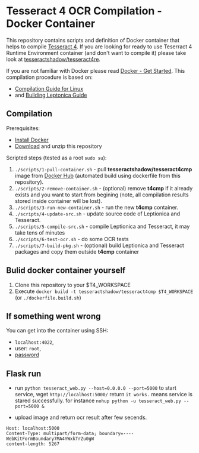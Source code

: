 # Tesseract 4 OCR Compilation - Docker Container

This repository contains scripts and definition of Docker container that helps to compile [Tesseract 4](https://github.com/tesseract-ocr/tesseract).
If you are looking for ready to use Teserract 4 Runtime Environment container (and don't want to compile it) please take look at [tesseractshadow/tesseract4re](https://hub.docker.com/r/tesseractshadow/tesseract4re/).

If you are not familiar with Docker please read [Docker - Get Started](https://docs.docker.com/get-started/).
This compilation procedure is based on:
* [Compilation Guide for Linux](https://github.com/tesseract-ocr/tesseract/wiki/Compiling#linux)
* and [Building Leptonica Guide](http://www.leptonica.org/source/README.html)

## Compilation
Prerequisites:
* [Install Docker](https://docs.docker.com/engine/installation/)
* [Download](https://github.com/tesseract-shadow/tesseract-ocr-compilation/archive/master.zip) and unzip this repository

Scripted steps (tested as a root `sudo su`):
1. `./scripts/1-pull-container.sh` - pull **tesseractshadow/tesseract4cmp** image from [Docker Hub](https://hub.docker.com/r/tesseractshadow/tesseract4cmp/) (automated build using dockerfile from this repository).
2. `./scripts/2-remove-container.sh` - (optional) remove **t4cmp** if it already exists and you want to start from begining (note, all compilation results stored inside container will be lost).
3. `./scripts/3-run-new-container.sh` - run the new **t4cmp** container.
4. `./scripts/4-update-src.sh` - update source code of Leptionica and Tesseract.
5. `./scripts/5-compile-src.sh` - compile Leptionica and Tesseract, it may take tens of minutes
6. `./scripts/6-test-ocr.sh` - do some OCR tests
7. `./scripts/7-build-pkg.sh` - (optional) build Leptionica and Tesseract packages and copy them outside **t4cmp** container

## Bulid docker container yourself

1. Clone this repository to your $T4_WORKSPACE
2. Execute `docker build -t tesseractshadow/tesseract4cmp $T4_WORKSPACE` (or `./dockerfile.build.sh`)

## If something went wrong
You can get into the container using SSH:
- `localhost:4022`,
- user: `root`,
- [password](https://github.com/tesseract-shadow/tesseract-ocr-compilation/blob/fb93548e4ec756bda3dbc0237f58c23053441953/Dockerfile#L41)

## Flask run
* run `python tesseract_web.py --host=0.0.0.0 --port=5000` to start service, wget `http://localhost:5000/` return `it works.` means service is stared successfully. for instance `nohup python -u tesseract_web.py --port=5000 &`

* upload image and return ocr result after few secends.
```POST /upload HTTP/1.1
Host: localhost:5000
Content-Type: multipart/form-data; boundary=----WebKitFormBoundary7MA4YWxkTrZu0gW
content-length: 5267
```

